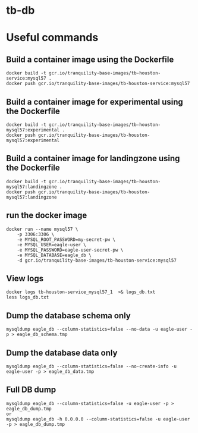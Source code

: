 # tb-db
# Useful commands
## Build a container image using the Dockerfile
```
docker build -t gcr.io/tranquility-base-images/tb-houston-service:mysql57 .
docker push gcr.io/tranquility-base-images/tb-houston-service:mysql57
```

## Build a container image for experimental using the Dockerfile
```
docker build -t gcr.io/tranquility-base-images/tb-houston-mysql57:experimental .
docker push gcr.io/tranquility-base-images/tb-houston-mysql57:experimental
```

## Build a container image for landingzone using the Dockerfile
```
docker build -t gcr.io/tranquility-base-images/tb-houston-mysql57:landingzone .
docker push gcr.io/tranquility-base-images/tb-houston-mysql57:landingzone
```

## run the docker image
```
docker run --name mysql57 \
    -p 3306:3306 \
    -e MYSQL_ROOT_PASSWORD=my-secret-pw \
    -e MYSQL_USER=eagle-user \
    -e MYSQL_PASSWORD=eagle-user-secret-pw \
    -e MYSQL_DATABASE=eagle_db \
    -d gcr.io/tranquility-base-images/tb-houston-service:mysql57
```

## View logs
```
docker logs tb-houston-service_mysql57_1  >& logs_db.txt
less logs_db.txt
```

## Dump the database schema only
```
mysqldump eagle_db --column-statistics=false --no-data -u eagle-user -p > eagle_db_schema.tmp
```

## Dump the database data only
```
mysqldump eagle_db --column-statistics=false --no-create-info -u eagle-user -p > eagle_db_data.tmp
```

## Full DB dump
```
mysqldump eagle_db --column-statistics=false -u eagle-user -p > eagle_db_dump.tmp
or
mysqldump eagle_db -h 0.0.0.0 --column-statistics=false -u eagle-user -p > eagle_db_dump.tmp
```

